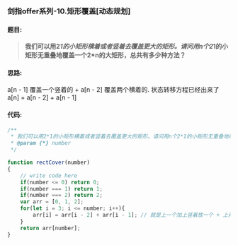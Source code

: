 ### 剑指offer系列-10.矩形覆盖[动态规划]

#### 题目:
>**我们可以用2*1的小矩形横着或者竖着去覆盖更大的矩形。请问用n个2*1的小矩形无重叠地覆盖一个2*n的大矩形，总共有多少种方法？**

#### 思路:
a[n - 1] 覆盖一个竖着的 + a[n - 2] 覆盖两个横着的. 状态转移方程已经出来了 a[n] = a[n - 2] + a[n - 1]

#### 代码:
```javascript
/**
 * 我们可以用2*1的小矩形横着或者竖着去覆盖更大的矩形。请问用n个2*1的小矩形无重叠地覆盖一个2*n的大矩形，总共有多少种方法？
 * @param {*} number 
 */

function rectCover(number)
{
    // write code here
    if(number <= 0) return 0;
    if(number === 1) return 1;
    if(number === 2) return 2;
    var arr = [0, 1, 2];
    for(let i = 3; i <= number; i++){
        arr[i] = arr[i - 2] + arr[i - 1]; // 就是上一个加上竖着放一个 + 上两个加上横着放两个
    }
    return arr[number];
}
```